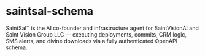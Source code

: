 # saintsal-schema
SaintSal™ is the AI co-founder and infrastructure agent for SaintVisionAI and Saint Vision Group LLC — executing deployments, commits, CRM logic, SMS alerts, and divine downloads via a fully authenticated OpenAPI schema.
